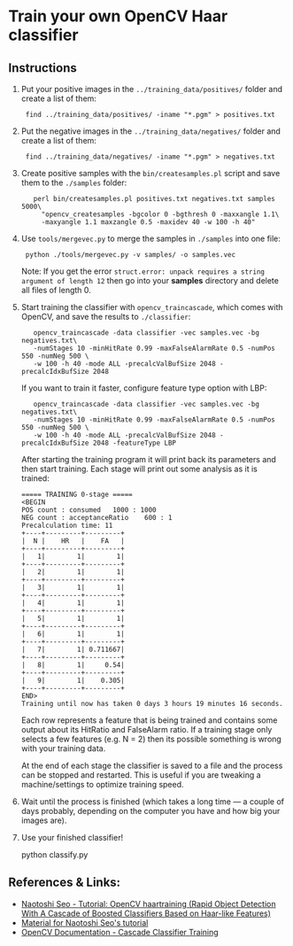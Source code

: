 # Train your own OpenCV Haar classifier

## Instructions

1. Put your positive images in the `../training_data/positives/` folder and create a list
of them:

        find ../training_data/positives/ -iname "*.pgm" > positives.txt

2. Put the negative images in the `../training_data/negatives/` folder and create a list of them:

        find ../training_data/negatives/ -iname "*.pgm" > negatives.txt

5. Create positive samples with the `bin/createsamples.pl` script and save them
to the `./samples` folder:

          perl bin/createsamples.pl positives.txt negatives.txt samples 5000\
            "opencv_createsamples -bgcolor 0 -bgthresh 0 -maxxangle 1.1\
            -maxyangle 1.1 maxzangle 0.5 -maxidev 40 -w 100 -h 40"

6. Use `tools/mergevec.py` to merge the samples in `./samples` into one file:

        python ./tools/mergevec.py -v samples/ -o samples.vec

   Note: If you get the error `struct.error: unpack requires a string argument of length 12`
   then go into your **samples** directory and delete all files of length 0.

7. Start training the classifier with `opencv_traincascade`, which comes with
OpenCV, and save the results to `./classifier`:

          opencv_traincascade -data classifier -vec samples.vec -bg negatives.txt\
          -numStages 10 -minHitRate 0.99 -maxFalseAlarmRate 0.5 -numPos 550 -numNeg 500 \
          -w 100 -h 40 -mode ALL -precalcValBufSize 2048 -precalcIdxBufSize 2048


    If you want to train it faster, configure feature type option with LBP:

          opencv_traincascade -data classifier -vec samples.vec -bg negatives.txt\
          -numStages 10 -minHitRate 0.99 -maxFalseAlarmRate 0.5 -numPos 550 -numNeg 500 \
          -w 100 -h 40 -mode ALL -precalcValBufSize 2048 -precalcIdxBufSize 2048 -featureType LBP

    After starting the training program it will print back its parameters and then start training. Each stage will print out some analysis as it is trained:

      ```
      ===== TRAINING 0-stage =====
      <BEGIN
      POS count : consumed   1000 : 1000
      NEG count : acceptanceRatio    600 : 1
      Precalculation time: 11
      +----+---------+---------+
      |  N |    HR   |    FA   |
      +----+---------+---------+
      |   1|        1|        1|
      +----+---------+---------+
      |   2|        1|        1|
      +----+---------+---------+
      |   3|        1|        1|
      +----+---------+---------+
      |   4|        1|        1|
      +----+---------+---------+
      |   5|        1|        1|
      +----+---------+---------+
      |   6|        1|        1|
      +----+---------+---------+
      |   7|        1| 0.711667|
      +----+---------+---------+
      |   8|        1|     0.54|
      +----+---------+---------+
      |   9|        1|    0.305|
      +----+---------+---------+
      END>
      Training until now has taken 0 days 3 hours 19 minutes 16 seconds.
      ```

    Each row represents a feature that is being trained and contains some output about its HitRatio and FalseAlarm ratio. If a training stage only selects a few features (e.g. N = 2) then its possible something is wrong with your training data.

    At the end of each stage the classifier is saved to a file and the process can be stopped and restarted. This is useful if you are tweaking a machine/settings to optimize training speed.

8. Wait until the process is finished (which takes a long time — a couple of days probably, depending on the computer you have and how big your images are).

9. Use your finished classifier!

    python classify.py

## References & Links:

- [Naotoshi Seo - Tutorial: OpenCV haartraining (Rapid Object Detection With A Cascade of Boosted Classifiers Based on Haar-like Features)](http://note.sonots.com/SciSoftware/haartraining.html)
- [Material for Naotoshi Seo's tutorial](https://code.google.com/p/tutorial-haartraining/)
- [OpenCV Documentation - Cascade Classifier Training](http://docs.opencv.org/doc/user_guide/ug_traincascade.html)
